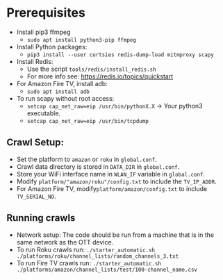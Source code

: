 # Prerequisites

- Install pip3 ffmpeg
  - `sudo apt install python3-pip ffmpeg`
- Install Python packages:
  - `pip3 install --user curtsies redis-dump-load mitmproxy scapy`
- Install Redis:
  - Use the script `tools/redis/install_redis.sh`
  - For more info see: https://redis.io/topics/quickstart
- For Amazon Fire TV, install adb:
  - `sudo apt install adb`
- To run scapy without root access:
   - `setcap cap_net_raw=eip /usr/bin/pythonX.X` -> Your python3 executable.
   - `setcap cap_net_raw=eip /usr/bin/tcpdump`

## Crawl Setup:
- Set the platform to `amazon` or `roku` in `global.conf`.
- Crawl data directory is stored in `DATA_DIR` in `global.conf`.
- Store your WiFi interface name in `WLAN_IF` variable in `global.conf`.
- Modify `platform/"amazon/roku"/config.txt` to include the `TV_IP_ADDR`.
- For Amazon Fire TV, modify`platform/amazon/config.txt` to include `TV_SERIAL_NO`.


## Running crawls
- Network setup: The code should be run from a machine that is in the same network as the OTT device.
- To run Roku crawls run: `./starter_automatic.sh ./platforms/roku/channel_lists/random_channels_3.txt`
- To run Fire TV crawls run: `./starter_automatic.sh ./platforms/amazon/channel_lists/test/100-channel_name.csv`

